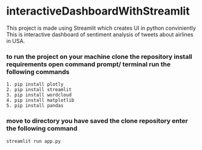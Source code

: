 # interactiveDashboardWithStreamlit
This project is made using Streamlit which creates UI in python conviniently
This is interactive dashboard of sentiment analysis of tweets about airlines in USA.

### to run the project on your machine clone the repository install requirements open command prompt/ terminal run the following commands
    1. pip install plotly
    2. pip install streamlit
    3. pip install wordcloud
    4. pip install matplotlib
    5. pip install pandas
### move to directory you have saved the clone repository enter the following command
    streamlit run app.py 
